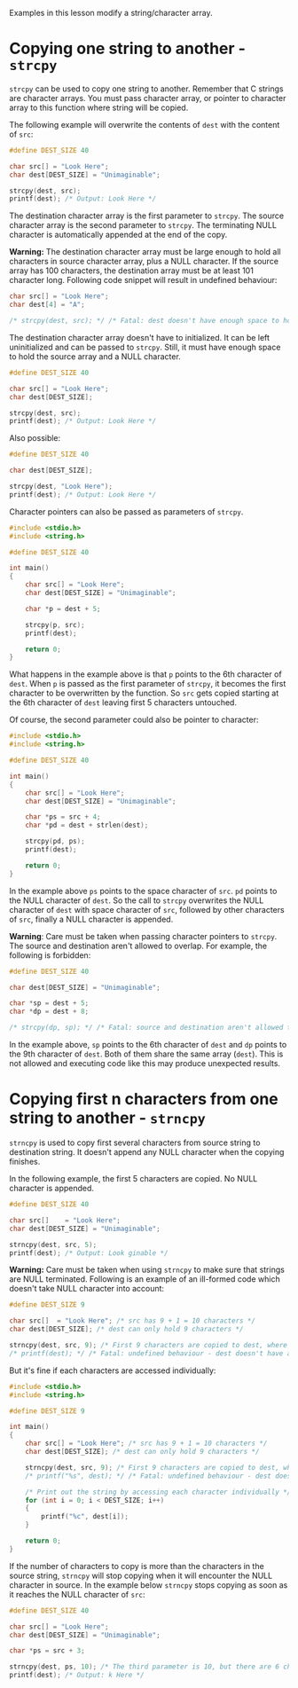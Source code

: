 Examples in this lesson modify a string/character array.

# Copying one string to another - `strcpy`

`strcpy` can be used to copy one string to another. Remember that C strings are character arrays. You must pass character array, or pointer to character array to this function where string will be copied.

The following example will overwrite the contents of `dest` with the content of `src`:

```C
#define DEST_SIZE 40

char src[] = "Look Here";
char dest[DEST_SIZE] = "Unimaginable";

strcpy(dest, src);
printf(dest); /* Output: Look Here */
```

The destination character array is the first parameter to `strcpy`. The source character array is the second parameter to `strcpy`. The terminating NULL character is automatically appended at the end of the copy.

**Warning:** The destination character array must be large enough to hold all characters in source character array, plus a NULL character. If the source array has 100 characters, the destination array must be at least 101 character long. Following code snippet will result in undefined behaviour:

```C
char src[] = "Look Here";
char dest[4] = "A";

/* strcpy(dest, src); */ /* Fatal: dest doesn't have enough space to hold all characters of src plus a NULL character */
```

The destination character array doesn't have to initialized. It can be left uninitialized and can be passed to `strcpy`. Still, it must have enough space to hold the source array and a NULL character.

```C
#define DEST_SIZE 40

char src[] = "Look Here";
char dest[DEST_SIZE];

strcpy(dest, src);
printf(dest); /* Output: Look Here */
```

Also possible:
```C
#define DEST_SIZE 40

char dest[DEST_SIZE];

strcpy(dest, "Look Here");
printf(dest); /* Output: Look Here */
```

Character pointers can also be passed as parameters of `strcpy`.

```C runnable
#include <stdio.h>
#include <string.h>

#define DEST_SIZE 40

int main()
{
	char src[] = "Look Here";
	char dest[DEST_SIZE] = "Unimaginable";

	char *p = dest + 5;

	strcpy(p, src);
	printf(dest);

	return 0;
}

```

What happens in the example above is that `p` points to the 6th character of `dest`. When `p` is passed as the first parameter of `strcpy`, it becomes the first character to be overwritten by the function. So `src` gets copied starting at the 6th character of `dest` leaving first 5 characters untouched.

Of course, the second parameter could also be pointer to character:

```C runnable
#include <stdio.h>
#include <string.h>

#define DEST_SIZE 40

int main()
{
	char src[] = "Look Here";
	char dest[DEST_SIZE] = "Unimaginable";

	char *ps = src + 4;
	char *pd = dest + strlen(dest);

	strcpy(pd, ps);
	printf(dest);

	return 0;
}
```

In the example above `ps` points to the space character of `src`. `pd` points to the NULL character of `dest`. So the call to `strcpy` overwrites the NULL character of `dest` with space character of `src`, followed by other characters of `src`, finally a NULL character is appended.

**Warning**: Care must be taken when passing character pointers to `strcpy`. The source and destination aren't allowed to overlap. For example, the following is forbidden:

```C
#define DEST_SIZE 40

char dest[DEST_SIZE] = "Unimaginable";

char *sp = dest + 5;
char *dp = dest + 8;

/* strcpy(dp, sp); */ /* Fatal: source and destination aren't allowed to overlap */
```

In the example above, `sp` points to the 6th character of `dest` and `dp` points to the 9th character of `dest`. Both of them share the same array (`dest`). This is not allowed and executing code like this may produce unexpected results.

# Copying first n characters from one string to another - `strncpy`

`strncpy` is used to copy first several characters from source string to destination string. It doesn't append any NULL character when the copying finishes.

In the following example, the first 5 characters are copied. No NULL character is appended.

```C
#define DEST_SIZE 40

char src[]    = "Look Here";
char dest[DEST_SIZE] = "Unimaginable";

strncpy(dest, src, 5);
printf(dest); /* Output: Look ginable */
```

**Warning:** Care must be taken when using `strncpy` to make sure that strings are NULL terminated. Following is an example of an ill-formed code which doesn't take NULL character into account:

```C
#define DEST_SIZE 9

char src[]  = "Look Here"; /* src has 9 + 1 = 10 characters */
char dest[DEST_SIZE]; /* dest can only hold 9 characters */

strncpy(dest, src, 9); /* First 9 characters are copied to dest, where is the NULL character? */
/* printf(dest); */ /* Fatal: undefined behaviour - dest doesn't have a NULL character */
```

But it's fine if each characters are accessed individually:

```C runnable
#include <stdio.h>
#include <string.h>

#define DEST_SIZE 9

int main()
{
	char src[] = "Look Here"; /* src has 9 + 1 = 10 characters */
	char dest[DEST_SIZE]; /* dest can only hold 9 characters */

	strncpy(dest, src, 9); /* First 9 characters are copied to dest, where is the NULL character? */
	/* printf("%s", dest); */ /* Fatal: undefined behaviour - dest doesn't have a NULL character */

    /* Print out the string by accessing each character individually */
	for (int i = 0; i < DEST_SIZE; i++)
	{
		printf("%c", dest[i]);
	}

	return 0;
}
```

If the number of characters to copy is more than the characters in the source string, `strncpy` will stop copying when it will encounter the NULL character in source. In the example below `strncpy` stops copying as soon as it reaches the NULL character of `src`:

```C
#define DEST_SIZE 40

char src[] = "Look Here";
char dest[DEST_SIZE] = "Unimaginable";

char *ps = src + 3;

strncpy(dest, ps, 10); /* The third parameter is 10, but there are 6 characters before the NULL character from ps */
printf(dest); /* Output: k Here */
```

